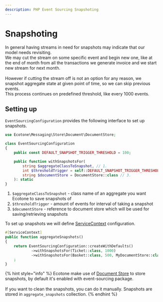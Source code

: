 ```yaml
---
description: PHP Event Sourcing Snapshoting
---
```


# Snapshoting

In general having streams in need for snapshots may indicate that our model needs revisiting. \
We may cut the stream on some specific event and begin new one, like at the end of month from all the transactions we generate invoice and we start new stream for next month. \
\
However if cutting the stream off is not an option for any reason, we snapshot aggregate state at given point of time, so we can skip previous events. \
This process continues on predefined threshold, like every 1000 events.&#x20;

## Setting up&#x20;

`EventSourcingConfiguration` provides the following interface to set up snapshots.

```php
use Ecotone\Messaging\Store\Document\DocumentStore;

class EventSourcingConfiguration
{
    public const DEFAULT_SNAPSHOT_TRIGGER_THRESHOLD = 100;

    public function withSnapshotsFor(
        string $aggregateClassToSnapshot, // 1.
        int $thresholdTrigger = self::DEFAULT_SNAPSHOT_TRIGGER_THRESHOLD, // 2.
        string $documentStore = DocumentStore::class // 3.
    ): static
}
```

1. `$aggregateClassToSnapshot` - class name of an aggregate you want Ecotone to save snapshots of
2. `$thresholdTrigger` - amount of events for interval of taking a snapshot
3. `$documentStore` - reference to document store which will be used for saving/retrieving snapshots

To set up snapshots we will define [ServiceContext](../../../../messaging/service-application-configuration.md) configuration.

```php
#[ServiceContext]
public function aggregateSnapshots()
{
    return EventSourcingConfiguration::createWithDefaults()
            ->withSnapshotsFor(Ticket::class, 1000)
            ->withSnapshotsFor(Basket::class, 500, MyDocumentStore::class)
    ;
}
```

{% hint style="info" %}
Ecotone make use of [Document Store](../../../../messaging/document-store.md) to store snapshots, by default it's enabled with event-sourcing package. \
\
If you want to clean the snapshots, you can do it manually. Snapshots are stored in `aggregate_snapshots` collection.
{% endhint %}
